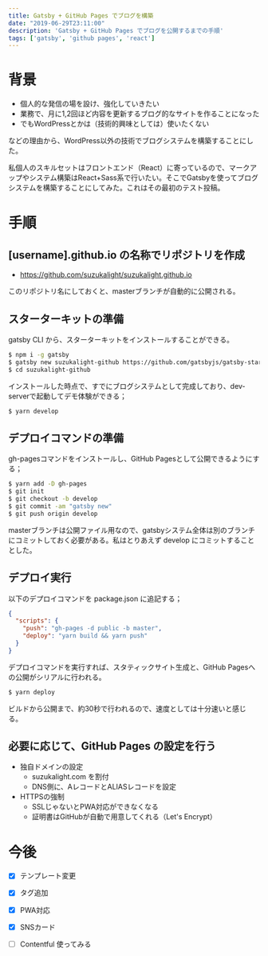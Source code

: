 ```yaml
---
title: Gatsby + GitHub Pages でブログを構築
date: "2019-06-29T23:11:00"
description: 'Gatsby + GitHub Pages でブログを公開するまでの手順'
tags: ['gatsby', 'github pages', 'react']
---
```



# 背景

- 個人的な発信の場を設け、強化していきたい
- 業務で、月に1,2回ほど内容を更新するブログ的なサイトを作ることになった
- でもWordPressとかは（技術的興味としては）使いたくない

などの理由から、WordPress以外の技術でブログシステムを構築することにした。

私個人のスキルセットはフロントエンド（React）に寄っているので、マークアップやシステム構築はReact+Sass系で行いたい。そこでGatsbyを使ってブログシステムを構築することにしてみた。これはその最初のテスト投稿。

# 手順

## [username].github.io の名称でリポジトリを作成

- https://github.com/suzukalight/suzukalight.github.io

このリポジトリ名にしておくと、masterブランチが自動的に公開される。

## スターターキットの準備

gatsby CLI から、スターターキットをインストールすることができる。

```bash
$ npm i -g gatsby
$ gatsby new suzukalight-github https://github.com/gatsbyjs/gatsby-starter-blog
$ cd suzukalight-github
```

インストールした時点で、すでにブログシステムとして完成しており、dev-serverで起動してデモ体験ができる；

```bash
$ yarn develop
```

## デプロイコマンドの準備

gh-pagesコマンドをインストールし、GitHub Pagesとして公開できるようにする；

```bash
$ yarn add -D gh-pages
$ git init
$ git checkout -b develop
$ git commit -am "gatsby new"
$ git push origin develop
```

masterブランチは公開ファイル用なので、gatsbyシステム全体は別のブランチにコミットしておく必要がある。私はとりあえず develop にコミットすることとした。

## デプロイ実行

以下のデプロイコマンドを package.json に追記する；

```json{3-4}:title=package.json
{
  "scripts": {
    "push": "gh-pages -d public -b master",
    "deploy": "yarn build && yarn push"
  }
}
```

デプロイコマンドを実行すれば、スタティックサイト生成と、GitHub Pagesへの公開がシリアルに行われる。

```bash
$ yarn deploy
```

ビルドから公開まで、約30秒で行われるので、速度としては十分速いと感じる。

## 必要に応じて、GitHub Pages の設定を行う

- 独自ドメインの設定
    - suzukalight.com を割付
    - DNS側に、AレコードとALIASレコードを設定
- HTTPSの強制
    - SSLじゃないとPWA対応ができなくなる
    - 証明書はGitHubが自動で用意してくれる（Let's Encrypt）

# 今後

- [x] テンプレート変更
- [x] タグ追加
- [x] PWA対応
- [x] SNSカード
- [ ] Contentful 使ってみる

